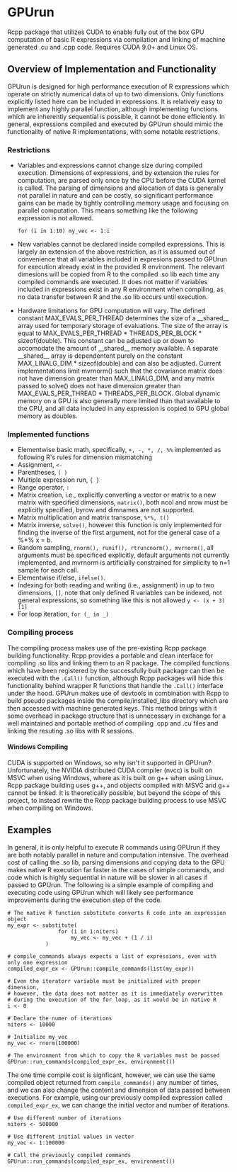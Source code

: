 # GPUrun
Rcpp package that utilizes CUDA to enable fully out of the box GPU computation of basic R expressions via compilation and linking of machine generated .cu and .cpp code.  Requires CUDA 9.0+ and Linux OS.

## Overview of Implementation and Functionality
GPUrun is designed for high performance execution of R expressions which operate on strictly numerical data of up to two dimensions.  Only functions explicitly listed here can be included in expressions.  It is relatively easy to implement any highly parallel function, although implementing functions which are inherently sequential is possible, it cannot be done efficiently.  In general, expressions compiled and executed by GPUrun should mimic the functionality of native R implementations, with some notable restrictions.

### Restrictions
- Variables and expressions cannot change size during compiled execution.  Dimensions of expressions, and by extension the rules for computation, are parsed only once by the CPU before the CUDA kernel is called. The parsing of dimensions and allocation of data is generally not parallel in nature and can be costly, so significant performance gains can be made by tightly controlling memory usage and focusing on parallel computation.  This means something like the following expression is not allowed.

    `for (i in 1:10) my_vec <- 1:i`
  
- New variables cannot be declared inside compiled expressions.  This is largely an extension of the above restriction, as it is assumed out of convenience that all variables included in expresions passed to GPUrun for execution already exist in the provided R environment.  The relevant dimesions will be copied from R to the compiled .so lib each time any compiled commands are executed.  It does not matter if variables included in expressions exist in any R environment when compiling, as no data transfer between R and the .so lib occurs until execution.

- Hardware limitations for GPU computation will vary.  The defined constant MAX_EVALS_PER_THREAD determines the size of a \_\_shared\_\_ array used for temporary storage of evaluations.  The size of the array is equal to MAX_EVALS_PER_THREAD * THREADS_PER_BLOCK * sizeof(double).  This constant can be adjusted up or down to accomodate the amount of \_\_shared\_\_ memory available.  A separate \_\_shared\_\_ array is dependentent purely on the constant MAX_LINALG_DIM * sizeof(double) and can also be adjusted.  Current implementations limit mvrnorm() such that the covariance matrix does not have dimension greater than MAX_LINALG_DIM, and any matrix passed to solve() does not have dimension greater than MAX_EVALS_PER_THREAD * THREADS_PER_BLOCK.  Global dynamic memory on a GPU is also generally more limited than that available to the CPU, and all data included in any expression is copied to GPU global memory as doubles.

### Implemented functions
- Elementwise basic math, specifically, `+, -, *, /, %%` implemented as following R's rules for dimension mismatching
- Assignment, `<-`
- Parentheses, `( )`
- Multiple expression run, `{ }`
- Range operator, `:`
- Matrix creation, i.e., explicitly converting a vector or matrix to a new matrix with specified dimensions, `matrix()`, both ncol and nrow must be explicitly specified, byrow and dimnames are not supported.
- Matrix multiplication and matrix transpose, `%*%, t()`
- Matrix inverse, `solve()`, however this function is only implemented for finding the inverse of the first argument, not for the general case of a %*% x = b.
- Random sampling, `rnorm(), runif(), rtruncnorm(), mvrnorm()`, all arguments must be specificed explicitly, default arguments not currently implemented, and mvrnorm is artificially constrained for simplicity to n=1 sample for each call.
- Elementwise if/else, `ifelse()`.
- Indexing for both reading and writing (i.e., assignment) in up to two dimensions, `[]`, note that only defined R variables can be indexed, not general expressions, so something like this is not allowed `y <- (x + 3)[1]`
- For loop iteration, `for (_ in _)`

### Compiling process
The compiling process makes use of the pre-existing Rcpp package building functionality.  Rcpp provides a portable and clean interface for compiling .so libs and linking them to an R package.  The compiled functions which have been registered by the successfully built package can then be executed with the `.Call()` function, although Rcpp packages will hide this functionality behind wrapper R functions that handle the `.Call()` interface under the hood.  GPUrun makes use of devtools in combination with Rcpp to build pseudo packages inside the compile/installed_libs directory which are then accessed with machine generated keys.  This method brings with it some overhead in package structure that is unnecessary in exchange for a well maintained and portable method of compiling .cpp and .cu files and linking the resuting .so libs with R sessions.

#### Windows Compiling
CUDA is supported on Windows, so why isn't it supported in GPUrun?  Unfortunately, the NVIDIA distributed CUDA compiler (nvcc) is built on MSVC when using Windows, where as it is built on g++ when using Linux.  Rcpp package building uses g++, and objects compiled with MSVC and g++ cannot be linked.  It is theoretically possible, but beyond the scope of this project, to instead rewrite the Rcpp package building process to use MSVC when compiling on Windows.

## Examples
In general, it is only helpful to execute R commands using GPUrun if they are both notably parallel in nature and computation intensive.  The overhead cost of calling the .so lib, parsing dimensions and copying data to the GPU makes native R execution far faster in the cases of simple commands, and code which is highly sequential in nature will be slower in all cases if passed to GPUrun.  The following is a simple example of compiling and executing code using GPUrun which will likely see performance improvements during the execution step of the code.

```
# The native R function substitute converts R code into an expression object
my_expr <- substitute(
                for (i in 1:niters) 
                    my_vec <- my_vec + (1 / i)
            )

# compile_commands always expects a list of expressions, even with only one expression
compiled_expr_ex <- GPUrun::compile_commands(list(my_expr))

# Even the iteratorr variable must be initialized with proper dimension,
# however, the data does not matter as it is immediately overwritten
# during the execution of the for loop, as it would be in native R
i <- 0

# Declare the numer of iterations
niters <- 10000

# Initialize my_vec
my_vec <- rnorm(100000)

# The environment from which to copy the R variables must be passed
GPUrun::run_commands(compiled_expr_ex, environment())
```

The one time compile cost is signficant, however, we can use the same compiled object returned from `compile_commands()` any number of times, and we can also change the content and dimension of data passed between executions.  For example, using our previously compiled expression called `compiled_expr_ex`, we can change the initial vector and number of iterations.

```
# Use different number of iterations
niters <- 500000

# Use different initial values in vector
my_vec <- 1:100000

# Call the previously compiled commands
GPUrun::run_commands(compiled_expr_ex, environment())
```
